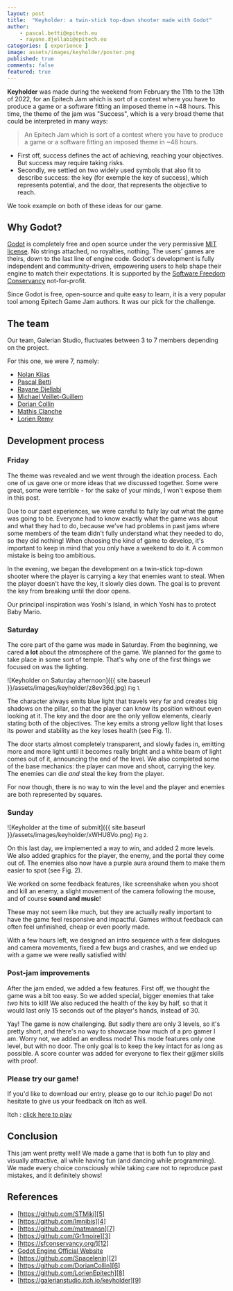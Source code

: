 ```yaml
---
layout: post
title:  "Keyholder: a twin-stick top-down shooter made with Godot"
author:
    - pascal.betti@epitech.eu
    - rayane.djellabi@epitech.eu
categories: [ experience ]
image: assets/images/keyholder/poster.png
published: true
comments: false
featured: true
---
```


**Keyholder** was made during the weekend from February the 11th to the 13th of 2022, for an Epitech Jam which is sort of a contest where you have to produce a game or a software fitting an imposed theme in ~48 hours. This time, the theme of the jam was "Success", which is a very broad theme that could be interpreted in many ways:

> An Epitech Jam which is sort of a contest where you have to produce a game or a software fitting an imposed theme in ~48 hours.

- First off, success defines the act of achieving, reaching your objectives. But success may require taking risks.
- Secondly, we settled on two widely used symbols that also fit to describe success: the key (for exemple the key of success), which represents potential, and the door, that represents the objective to reach.

We took example on both of these ideas for our game.

## Why Godot?

[Godot][10] is completely free and open source under the very permissive [MIT license][11]. No strings attached, no royalties, nothing. The users' games are theirs, down to the last line of engine code. Godot's development is fully independent and community-driven, empowering users to help shape their engine to match their expectations. It is supported by the [Software Freedom Conservancy][12] not-for-profit.

Since Godot is free, open-source and quite easy to learn, it is a very popular tool among Epitech Game Jam authors. It was our pick for the challenge.

## The team

Our team, Galerian Studio, fluctuates between 3 to 7 members depending on the project.

For this one, we were 7, namely:
- [Nolan Kijas][2]
- [Pascal Betti][3]
- [Rayane Djellabi][4]
- [Michael Veillet-Guillem][5]
- [Dorian Collin][6]
- [Mathis Clanche][7]
- [Lorien Remy][8]

## Development process

### Friday

The theme was revealed and we went through the ideation process. Each one of us gave one or more ideas that we discussed together. Some were great, some were terrible - for the sake of your minds, I won't expose them in this post.

Due to our past experiences, we were careful to fully lay out what the game was going to be. Everyone had to know exactly what the game was about and what they had to do, because we've had problems in past jams where some members of the team didn't fully understand what they needed to do, so they did nothing! When choosing the kind of game to develop, it's important to keep in mind that you only have a weekend to do it. A common mistake is being too ambitious.

In the evening, we began the development on a twin-stick top-down shooter where the player is carrying a key that enemies want to steal. When the player doesn't have the key, it slowly dies down. The goal is to prevent the key from breaking until the door opens.

Our principal inspiration was Yoshi's Island, in which Yoshi has to protect Baby Mario.

### Saturday

The core part of the game was made in Saturday. From the beginning, we cared **a lot** about the atmosphere of the game. We planned for the game to take place in some sort of temple. That's why one of the first things we focused on was the lighting.

![Keyholder on Saturday afternoon]({{ site.baseurl }}/assets/images/keyholder/z8ev36d.jpg)
<small> Fig 1. </small>

The character always emits blue light that travels very far and creates big shadows on the pillar, so that the player can know its position without even looking at it. The key and the door are the only yellow elements, clearly stating both of the objectives. The key emits a strong yellow light that loses its power and stability as the key loses health (see Fig. 1).

The door starts almost completely transparent, and slowly fades in, emitting more and more light until it becomes really bright and a white beam of light comes out of it, announcing the end of the level. We also completed some of the base mechanics: the player can move and shoot, carrying the key. The enemies can die *and* steal the key from the player.

For now though, there is no way to win the level and the player and enemies are both represented by squares.

### Sunday

![Keyholder at the time of submit]({{ site.baseurl }}/assets/images/keyholder/xWHU8Vo.png)
<small> Fig 2. </small>

On this last day, we implemented a way to win, and added 2 more levels.
We also added graphics for the player, the enemy, and the portal they come out of. The enemies also now have a purple aura around them to make them easier to spot (see Fig. 2). 

We worked on some feedback features, like screenshake when you shoot and kill an enemy, a slight movement of the camera following the mouse, and of course **sound and music**!

These may not seem like much, but they are actually really important to have the game feel responsive and impactful. Games without feedback can often feel unfinished, cheap or even poorly made.

With a few hours left, we designed an intro sequence with a few dialogues and camera movements, fixed a few bugs and crashes, and we ended up with a game we were really satisfied with!

### Post-jam improvements

After the jam ended, we added a few features. First off, we thought the game was a bit too easy. So we added special, bigger enemies that take *two* hits to kill! We also reduced the health of the key by half, so that it would last only 15 seconds out of the player's hands, instead of 30.

Yay! The game is now challenging. But sadly there are only 3 levels, so it's pretty short, and there's no way to showcase how much of a pro gamer I am.
Worry not, we added an endless mode! This mode features only one level, but with no door. The only goal is to keep the key intact for as long as possible. A score counter was added for everyone to flex their g@mer skills with proof.

### Please try our game!

If you'd like to download our entry, please go to our itch.io page! Do not hesitate to give us your feedback on Itch as well.

Itch :  [click here to play][9]

## Conclusion

This jam went pretty well! We made a game that is both fun to play and visually attractive, all while having fun (and dancing while programming).
We made every choice consciously while taking care not to reproduce past mistakes, and it definitely shows!

## References

- [https://github.com/STMiki][5]
- [https://github.com/Imnibis][4]
- [https://github.com/matmansn][7]
- [https://github.com/Gr1moire][3]
- [https://sfconservancy.org/][12]
- [Godot Engine Official Website][1]
- [https://github.com/Spacelenin][2]
- [https://github.com/DorianCollin][6]
- [https://github.com/LorienEpitech][8]
- [https://galerianstudio.itch.io/keyholder][9]


[1]: https://godotengine.org/
[2]: https://github.com/Spacelenin
[3]: https://github.com/Gr1moire
[4]: https://github.com/Imnibis
[5]: https://github.com/STMiki
[6]: https://github.com/DorianCollin
[7]: https://github.com/matmansn
[8]: https://github.com/LorienEpitech
[9]: https://galerianstudio.itch.io/keyholder

[10]: https://github.com/godotengine/godot
[11]: https://godotengine.org/license
[12]: https://sfconservancy.org/
